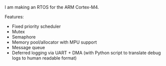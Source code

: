 I am making an RTOS for the ARM Cortex-M4.

Features:
- Fixed priority scheduler
- Mutex
- Semaphore
- Memory pool/allocator with MPU support
- Message queue
- Deferred logging via UART + DMA (with Python script to translate debug logs to human readable format)

